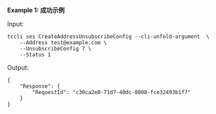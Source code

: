**Example 1: 成功示例**



Input: 

```
tccli ses CreateAddressUnsubscribeConfig --cli-unfold-argument  \
    --Address test@example.com \
    --UnsubscribeConfig 7 \
    --Status 1
```

Output: 
```
{
    "Response": {
        "RequestId": "c30ca2e0-71d7-40dc-8808-fce32493b1f7"
    }
}
```

